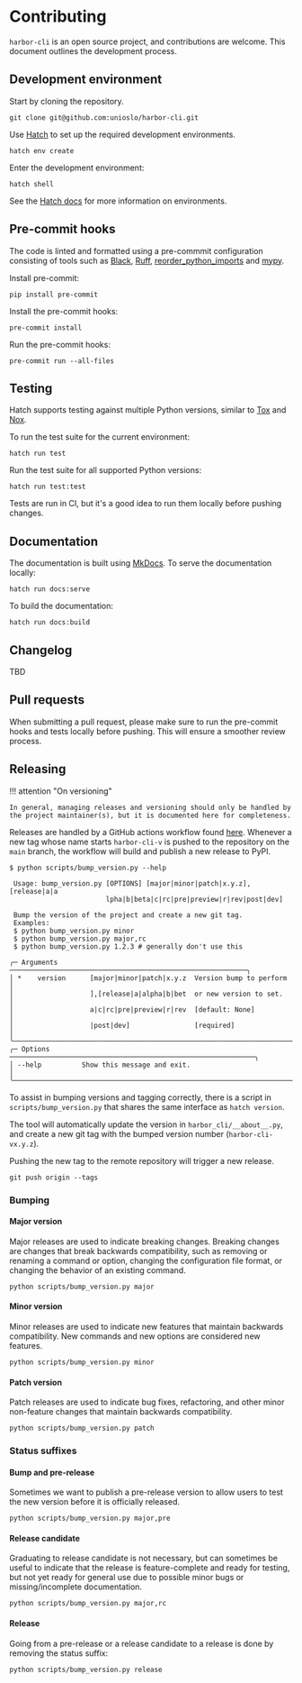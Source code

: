 # Contributing

`harbor-cli` is an open source project, and contributions are welcome. This document outlines the development process.

## Development environment

Start by cloning the repository.

```
git clone git@github.com:unioslo/harbor-cli.git
```

Use [Hatch](https://hatch.pypa.io/latest/) to set up the required development environments.

```
hatch env create
```

Enter the development environment:

```
hatch shell
```

See the [Hatch docs](https://hatch.pypa.io/latest/environment/) for more information on environments.

## Pre-commit hooks

The code is linted and formatted using a pre-commmit configuration consisting of tools such as [Black](https://github.com/psf/black), [Ruff](https://github.com/charliermarsh/ruff), [reorder_python_imports](https://github.com/asottile/reorder_python_imports) and [mypy](https://github.com/python/mypy/).

Install pre-commit:

```
pip install pre-commit
```

Install the pre-commit hooks:

```
pre-commit install
```

Run the pre-commit hooks:

```
pre-commit run --all-files
```

## Testing

Hatch supports testing against multiple Python versions, similar to [Tox](https://tox.wiki/en/latest/) and [Nox](https://nox.thea.codes/en/stable/).

To run the test suite for the current environment:

```
hatch run test
```

Run the test suite for all supported Python versions:

```
hatch run test:test
```

Tests are run in CI, but it's a good idea to run them locally before pushing changes.

## Documentation

The documentation is built using [MkDocs](https://www.mkdocs.org/). To serve the documentation locally:

```
hatch run docs:serve
```

To build the documentation:

```
hatch run docs:build
```

## Changelog

TBD

## Pull requests

When submitting a pull request, please make sure to run the pre-commit hooks and tests locally before pushing. This will ensure a smoother review process.

## Releasing

!!! attention "On versioning"

    In general, managing releases and versioning should only be handled by the project maintainer(s), but it is documented here for completeness.

Releases are handled by a GitHub actions workflow found [here](https://github.com/unioslo/harbor-cli/blob/main/.github/workflows/build.yml). Whenever a new tag whose name starts `harbor-cli-v` is pushed to the repository on the `main` branch, the workflow will build and publish a new release to PyPI.

```
$ python scripts/bump_version.py --help

 Usage: bump_version.py [OPTIONS] [major|minor|patch|x.y.z],[release|a|a
                        lpha|b|beta|c|rc|pre|preview|r|rev|post|dev]

 Bump the version of the project and create a new git tag.
 Examples:
 $ python bump_version.py minor
 $ python bump_version.py major,rc
 $ python bump_version.py 1.2.3 # generally don't use this

╭─ Arguments ───────────────────────────────────────────────────────────╮
│ *    version      [major|minor|patch|x.y.z  Version bump to perform   │
│                   ],[release|a|alpha|b|bet  or new version to set.    │
│                   a|c|rc|pre|preview|r|rev  [default: None]           │
│                   |post|dev]                [required]                │
╰───────────────────────────────────────────────────────────────────────╯
╭─ Options ─────────────────────────────────────────────────────────────╮
│ --help          Show this message and exit.                           │
╰───────────────────────────────────────────────────────────────────────╯

```

To assist in bumping versions and tagging correctly, there is a script in `scripts/bump_version.py` that shares the same interface as `hatch version`.

The tool will automatically update the version in `harbor_cli/__about__.py`, and create a new git tag with the bumped version number (`harbor-cli-vx.y.z`).

Pushing the new tag to the remote repository will trigger a new release.

```
git push origin --tags
```


### Bumping

#### Major version

Major releases are used to indicate breaking changes. Breaking changes are changes that break backwards compatibility, such as removing or renaming a command or option, changing the configuration file format, or changing the behavior of an existing command.

```
python scripts/bump_version.py major
```

#### Minor version

Minor releases are used to indicate new features that maintain backwards compatibility. New commands and new options are considered new features.

```
python scripts/bump_version.py minor
```

#### Patch version

Patch releases are used to indicate bug fixes, refactoring, and other minor non-feature changes that maintain backwards compatibility.

```
python scripts/bump_version.py patch
```

### Status suffixes
#### Bump and pre-release

Sometimes we want to publish a pre-release version to allow users to test the new version before it is officially released.

```
python scripts/bump_version.py major,pre
```

#### Release candidate

Graduating to release candidate is not necessary, but can sometimes be useful to indicate that the release is feature-complete and ready for testing, but not yet ready for general use due to possible minor bugs or missing/incomplete documentation.

```
python scripts/bump_version.py major,rc
```

#### Release

Going from a pre-release or a release candidate to a release is done by removing the status suffix:

```
python scripts/bump_version.py release
```
